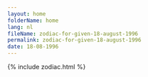 ```yaml
---
layout: home
folderName: home
lang: nl
fileName: zodiac-for-given-18-august-1996
permalink: zodiac-for-given-18-august-1996
date: 18-08-1996
---
```

{% include zodiac.html %}
